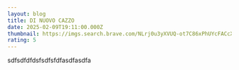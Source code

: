 ```yaml
---
layout: blog
title: DI NUOVO CAZZO
date: 2025-02-09T19:11:00.000Z
thumbnail: https://imgs.search.brave.com/NLrj0u3yXVUQ-ot7C86xPhUYcFACcXR7qpUfAXNzTS4/rs:fit:500:0:0:0/g:ce/aHR0cHM6Ly9pbWdz/LnNlYXJjaC5icmF2/ZS5jb20vZmg1Q2VX/VUtZOXpqSGtvNXJK/OExCOUt1Z2w3Z0dK/al9CSnZQY0pNRFNF/cy9yczpmaXQ6NTYw/OjMyMDoxOjAvZzpj/ZS9hSFIwY0hNNkx5/OTNkM2N1L1ptbHph/VzkwWlhKaGNHbGgv/TFcxaGMzTmhMbWww/TDNkdy9MV052Ym5S/bGJuUXZkWEJzL2Iy/RmtjeTh5TURFNEx6/QTEvTDJObGNuWmxi/R3h2TG1wdy9adw.jpeg
rating: 5
---
```

sdfsdfdfdsfsdfsfdfasdfasdfa
